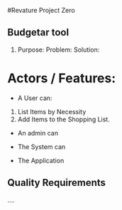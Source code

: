 #Revature Project Zero
## Budgetar tool
1. Purpose:
Problem:
Solution:

# Actors / Features:
-  A User can:
1. List Items by Necessity
2. Add Items to the Shopping List.

-  An admin can

-   The System can

-  The Application


##  Quality Requirements
....
